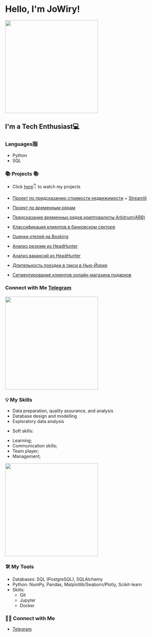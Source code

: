 # Hello, I'm JoWiry! 
<img src=https://user-images.githubusercontent.com/71900299/225784472-f1eb0af5-d847-47a2-8de1-39f5eb509140.gif  width=300px height=300> 

## I'm a Tech Enthusiast💻

### Languages🈯
* Python 
* SQL

### 📚 Projects 📚

* Click [here](👇)👇 to watch my projects
* [Проект по предсказанию стоимости недвижимости](https://github.com/JoWiry/Final_project) + [Streamlit](https://house-predict-by-jowiry.streamlit.app/)
* [Проект по временным рядам](https://github.com/JoWiry/Time_Series_project)
* [Предсказание временных рядов криптовалюты Arbitrum(ARB)](https://github.com/JoWiry/Arbitrum_Crypto_Pred)

* [Классификация клиентов в банковском секторе](https://github.com/JoWiry/Project_4_ML)
* [Оценки отелей на Booking](https://github.com/JoWiry/PROJECT-3_EDA-Feature_Engineering)
* [Анализ резюме из HeadHunter](https://github.com/JoWiry/Project-1)
* [Анализ вакансий из HeadHunter](https://github.com/JoWiry/Project_2)
* [Длительность поездки в такси в Нью-Йорке](https://github.com/JoWiry/Project_5)
* [Сегментирование клиентов онлайн-магазина подарков](https://github.com/JoWiry/Project_6)

### Connect with Me [Telegram](https://t.me/JoWiry)

#### <img src=https://user-images.githubusercontent.com/71900299/228089283-107c633e-a78e-4d95-a7c5-62271a3b9b74.gif width=300px height=300>


### 💡 My Skills

* Data preparation, quality assurance, and analysis
* Database design and modelling
* Exploratory data analysis

- Soft skills:
* Learning;
* Communication skills;
* Team player;
* Management;
<img src=https://user-images.githubusercontent.com/71900299/228087866-61e31f1d-1ac5-4a76-8118-8c4d1e7932fa.gif width=300px height=300>

### 🛠️ My Tools

- Databases: SQL (PostgreSQL), SQLAlchemy
- Python: NumPy, Pandas, Matplotlib/Seaborn/Plotly, Scikit-learn
- Skills: 
    * Git
    * Jupyter
    * Docker

### 🙌🏻 Connect with Me

- [Telegram](https://t.me/JoWiry)
